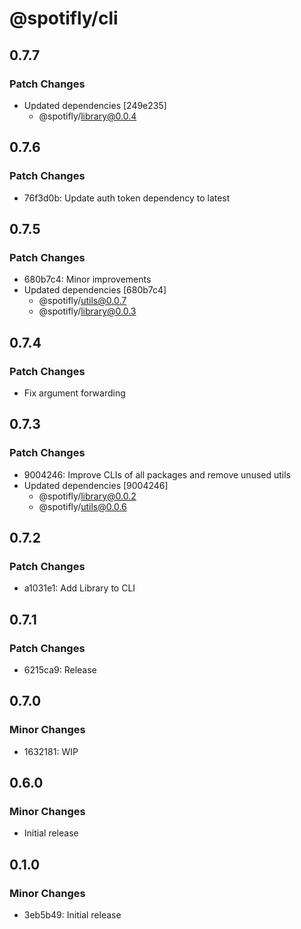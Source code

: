 # @spotifly/cli

## 0.7.7

### Patch Changes

- Updated dependencies [249e235]
  - @spotifly/library@0.0.4

## 0.7.6

### Patch Changes

- 76f3d0b: Update auth token dependency to latest

## 0.7.5

### Patch Changes

- 680b7c4: Minor improvements
- Updated dependencies [680b7c4]
  - @spotifly/utils@0.0.7
  - @spotifly/library@0.0.3

## 0.7.4

### Patch Changes

- Fix argument forwarding

## 0.7.3

### Patch Changes

- 9004246: Improve CLIs of all packages and remove unused utils
- Updated dependencies [9004246]
  - @spotifly/library@0.0.2
  - @spotifly/utils@0.0.6

## 0.7.2

### Patch Changes

- a1031e1: Add Library to CLI

## 0.7.1

### Patch Changes

- 6215ca9: Release

## 0.7.0

### Minor Changes

- 1632181: WIP

## 0.6.0

### Minor Changes

- Initial release

## 0.1.0

### Minor Changes

- 3eb5b49: Initial release
